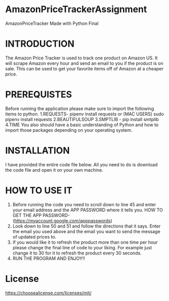 # AmazonPriceTrackerAssignment
AmazonPriceTracker Made with Python Final

# INTRODUCTION
The Amazon Price Tracker is used to track one product on Amazon US. It will scrape Amazon every hour and send an email to you if the product is on sale. This can be used to get your favorite items off of Amazon at a cheaper price.

# PREREQUISTES
Before running the application please make sure to import the following items to python.
1.REQUESTS-  pipenv install requests or (MAC USERS) sudo  pipenv install requests 
2.BEAUTIFULSOUP
3.SMPTLIB - pip install smtplib
4.TIME
You also should have a basic understanding of Python and how to import those packages depending on your operating system.

# INSTALLATION
I have provided the entire code file below. All you need to do is download the code file and open it on your own machine.

# HOW TO USE IT
1. Before running the code you need to scroll down to line 45 and enter your email address and the APP PASSWORD where it tells you.
HOW TO GET THE APP PASSWORD- (https://myaccount.google.com/apppasswords)
2. Look down to line 50 and 51 and follow the directions that it says. Enter the email you used above and the email you want to send the message of updated prices to.
3. If you would like it to refresh the product more than one time per hour please change the final line of code to your liking. For example just change it to 30 for it to refresh the product every 30 seconds.
4. RUN THE PROGRAM AND ENJOY!!

# License
https://choosealicense.com/licenses/mit/


